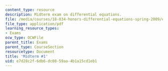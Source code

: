 ```yaml
---
content_type: resource
description: Midterm exam on differential equations.
file: /media/courses/18-034-honors-differential-equations-spring-2009/e7d28c2f6db6dc0859aa4b1a15cd1eb1_MIT18_034s09_exam01_midterm01.pdf
file_type: application/pdf
learning_resource_types:
- Exams
ocw_type: OCWFile
parent_title: Exams
parent_type: CourseSection
resourcetype: Document
title: 'Midterm #1'
uid: e7d28c2f-6db6-dc08-59aa-4b1a15cd1eb1
---
```

